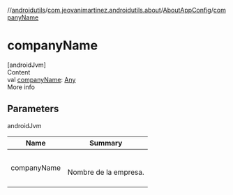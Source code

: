 //[androidutils](../../index.md)/[com.jeovanimartinez.androidutils.about](../index.md)/[AboutAppConfig](index.md)/[companyName](company-name.md)



# companyName  
[androidJvm]  
Content  
val [companyName](company-name.md): [Any](https://kotlinlang.org/api/latest/jvm/stdlib/kotlin/-any/index.html)  
More info  


## Parameters  
  
androidJvm  
  
|  Name|  Summary| 
|---|---|
| <a name="com.jeovanimartinez.androidutils.about/AboutAppConfig/companyName/#/PointingToDeclaration/"></a>companyName| <a name="com.jeovanimartinez.androidutils.about/AboutAppConfig/companyName/#/PointingToDeclaration/"></a><br><br>Nombre de la empresa.<br><br>
  
  



